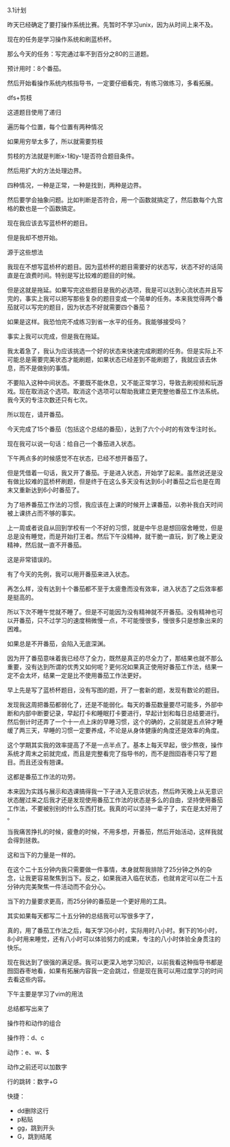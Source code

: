 3.1计划

昨天已经确定了要打操作系统比赛。先暂时不学习unix，因为从时间上来不及。

现在的任务是学习操作系统和刷蓝桥杯。

那么今天的任务：写完通过率不到百分之80的三道题。

预计用时：8个番茄。

然后开始看操作系统内核指导书，一定要仔细看完，有练习做练习，多看拓展。



dfs+剪枝

这道题目使用了递归

遍历每个位置，每个位置有两种情况

如果用穷举太多了，所以就需要剪枝

剪枝的方法就是判断x-1和y-1是否符合题目条件。

然后用扩大的方法处理边界。

四种情况，一种是正常，一种是找到，两种是边界。



然后要学会抽象问题。比如判断是否符合，用一个函数就搞定了，然后数每个九宫格的数也是一个函数搞定。



现在我应该去写蓝桥杯的题目。

但是我却不想开始。

源于这些想法

我现在不想写蓝桥杯的题目。因为蓝桥杯的题目需要好的状态写，状态不好的话简直是在浪费时间。特别是写比较难的题目的时候。

但是这就是拖延。如果写完这些题目是我的必选项，我是可以达到心流状态并且写完的，事实上我可以把写那些复杂的题目变成一个简单的任务。本来我觉得两个番茄就可以写完的题目，因为状态不好就需要四个番茄？

如果是这样。我恐怕完不成练习到省一水平的任务。我能够接受吗？

事实上我可以完成，但是我在拖延。

我太着急了，我认为应该挑选一个好的状态来快速完成刷题的任务。但是实际上不可能总是需要完美状态才能刷题，如果状态已经差到不能刷题了，我就应该去休息，而不是做别的事情。

不要陷入这种中间状态。不要既不能休息，又不能正常学习，导致去刷视频和玩游戏。现在取消这个选项。取消这个选项可以帮助我建立更完整他番茄工作法系统。我今天的专注次数还只有七次。

所以现在，请开番茄。



今天完成了15个番茄（包括这个总结的番茄），达到了六个小时的有效专注时长。

现在我可以说一句话：给自己一个番茄进入状态。

下午两点多的时候感觉不在状态，已经不想开番茄了。

但是凭借着一句话，我又开了番茄。于是进入状态，开始学了起来。虽然说还是没有做比较难的蓝桥杯刷题，但是终于在这么多天没有达到6小时番茄之后也是在周末又重新达到6小时番茄了。

为了培养番茄工作法的习惯，我应该在上课的时候开上课番茄，以弥补我白天时间被上课挤占而不够的事实。

上一周或者说自从回到学校有一个不好的习惯，就是中午总是想回宿舍睡觉，但是总是没有睡觉，而是开始打王者。然后下午没精神，就干脆一直玩，到了晚上更没精神，然后就一直不开番茄。

这是非常错误的。

有了今天的先例，我可以用开番茄来进入状态。

再怎么样，没有达到十个番茄都不至于太疲惫而没有效率，进入状态了之后效率都是挺高的。

所以下次不睡午觉就不睡了。但是不可能因为没有精神就不开番茄。没有精神也可以开番茄，只不过学习的速度稍微慢一点，不可能慢很多，慢很多只是想象出来的困难。

如果总是不开番茄，会陷入无底深渊。

因为开了番茄意味着我已经尽了全力，既然是真正的尽全力了，那结果也就不那么重要，没有达到所谓的优秀又如何呢？更何况如果真正使用好番茄工作法，结果一定不会太坏，结果一定是比不使用番茄工作法更好。

早上先是写了蓝桥杯题目，没有写图的题，开了一套新的题，发现有数论的题目。

发现我这周把番茄都弱化了，还是不能弱化。每天的番茄数量要尽可能多，外部中断和内部中断要记录，早起打卡和睡眠打卡要进行，早起计划和每日总结要进行。然后倒计时还弄了一个十一点上床的早睡习惯，这个的确的，之前就是五点钟才睡缓了两三天，早睡的习惯一定要养成，不论是从身体健康的角度还是效率的角度。

这个学期其实我的效率提高了不是一点半点了。基本上每天早起，很少熬夜，操作系统才周末之前就完成，而且是完整看完了指导书的，而不是囫囵吞枣只写了题目。而且还没有翘课。

这都是番茄工作法的功劳。

本来因为实践与展示和选课搞得我一下子进入无意识状态，然后昨天晚上从无意识状态醒过来之后我才还是发现使用番茄工作法的状态是多么的自由，坚持使用番茄工作法，不要被别别的什么东西打扰。我真的可以坚持一辈子了，实在是太好用了 。

当我痛苦挣扎的时候，疲惫的时候，不用多想，开番茄，然后开始活动，这样我就会得到拯救。

这和当下的力量是一样的。

在这个二十五分钟内我只需要做一件事情，本身就帮我排除了25分钟之外的杂念，让我更容易聚焦到当下。反之，如果我进入临在状态，也就肯定可以在二十五分钟内完美聚焦一件活动而不会分心。

当下的力量要求更高，而25分钟的番茄是一个更好用的工具。

其实如果每天都写二十五分钟的总结我可以写很多字了，

真的，用了番茄工作法之后，每天学习6小时，实际用时八小时。剩下的16小时，8小时用来睡觉，还有八小时可以体验努力的成果，专注的八小时体验全身贯注的快乐。

现在我达到了很强的满足感。我可以更深入地学习知识，以前我看这种指导书都是囫囵吞枣地看，如果有拓展内容我一定会跳过，但是现在我可以用过度学习的时间去看这些内容。

下午主要是学习了vim的用法

总结都写出来了 

操作符和动作的组合

操作符：d、c

动作：e、w、$

动作之前还可以加数字

行的跳转：数字+G

快捷：

- dd删除这行
- p粘贴
- gg，跳到开头
- G，跳到结尾
